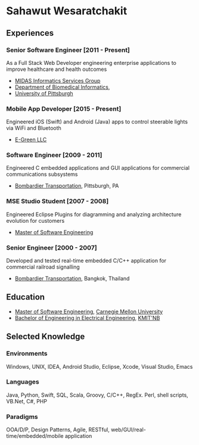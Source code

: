 # Sahawut Wesaratchakit

## Experiences
### Senior Software Engineer [2011 - Present]
As a Full Stack Web Developer engineering enterprise applications to improve healthcare and health outcomes
- [MIDAS Informatics Services Group](https://github.com/orgs/midas-isg)
- [Department of Biomedical Informatics](http://www.dbmi.pitt.edu), 
- [University of Pittsburgh](http://www.pitt.edu/)
### Mobile App Developer [2015 - Present]
Engineered iOS (Swift) and Android (Java) apps to control steerable lights via WiFi and Bluetooth
- [E-Green LLC](http://e-green.us)
### Software Engineer [2009 - 2011]
Engineered C embedded applications and GUI applications for commercial communications subsystems
- [Bombardier Transportation](http://www.bombardier.com/en/transportation.html), Pittsburgh, PA
### MSE Studio Student [2007 - 2008]
Engineered Eclipse Plugins for diagramming and analyzing architecture evolution for customers
- [Master of Software Engineering](http://mse.isri.cmu.edu/software-engineering/web3-programs/MSE)
### Senior Engineer [2000 - 2007]
Developed and tested real-time embedded C/C++ application for commercial railroad signalling
- [Bombardier Transportation](http://www.bombardier.com/en/transportation.html), Bangkok, Thailand

## Education
- [Master of Software Engineering](http://mse.isri.cmu.edu/software-engineering/web3-programs/MSE), [Carnegie Mellon University](https://www.cmu.edu/)
- [Bachelor of Engineering in Electrical Engineering](https://www.kmutnb.ac.th/en/faculty_engineer.php), [KMIT'NB](https://www.kmutnb.ac.th/en)
## Selected Knowledge
### Environments
Windows, UNIX, IDEA, Android Studio, Eclipse, Xcode, Visual Studio, Emacs
### Languages
Java, Python, Swift, SQL, Scala, Groovy, C/C++, RegEx. Perl, shell scripts, VB.Net, C#, PHP
### Paradigms
OOA/D/P, Design Patterns, Agile, RESTful, web/GUI/real-time/embedded/mobile application
